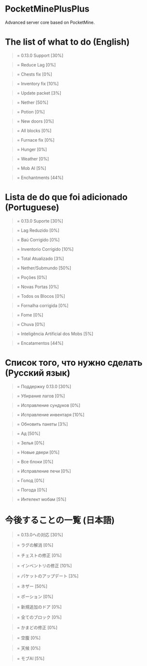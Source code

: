 # PocketMinePlusPlus
Advanced server core based on PocketMine.

# The list of what to do (English)

> = 0.13.0 Support [30%]

> = Reduce Lag [0%]

> = Chests fix [0%]

> = Inventory fix [10%]

> = Update packet [3%]

> = Nether [50%]

> = Potion [0%]

> = New doors [0%]

> = All blocks [0%]

> = Furnace fix [0%]

> = Hunger [0%]

> = Weather [0%]

> = Mob AI [5%]

> = Enchantments [44%]

# Lista de do que foi adicionado (Portuguese)

> = 0.13.0 Suporte [30%]

> = Lag Reduzido [0%]

> = Baú Corrigido [0%]

> = Inventorio Corrigido [10%]

> = Total Atualizado [3%]

> = Nether/Submundo [50%]

> = Poções [0%]

> = Novas Portas [0%]

> = Todos os Blocos [0%]

> = Fornalha corrigida [0%]

> = Fome [0%]

> = Chuva [0%]

> = Inteligência Artificial dos Mobs [5%]

> = Encatamentos [44%]

# Список того, что нужно сделать (Русский язык)

> = Поддержку 0.13.0 [30%]

> = Убирание лагов [0%]

> = Исправление сундуков [0%]

> = Исправление инвентаря [10%]

> = Обновить пакеты [3%]

> = Ад [50%]

> = Зелья [0%]

> = Новые двери [0%]

> = Все блоки [0%]

> = Исправление печи [0%]

> = Голод [0%]

> = Погода [0%]

> = Интелект мобам [5%]

# 今後することの一覧 (日本語)

> = 0.13.0への対応 [30%]

> = ラグの解消 [0%]

> = チェストの修正 [0%]

> = インベントリの修正 [10%]

> = パケットのアップデート [3%]

> = ネザー [50%]

> = ポーション [0%]

> = 新規追加のドア [0%]

> = 全てのブロック [0%]

> = かまどの修正 [0%]

> = 空腹 [0%]

> = 天候 [0%]

> = モブAI [5%]
